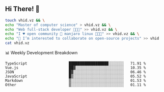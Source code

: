 ## Hi There! 👋

```sh
touch vhid.vz && \
echo "Master of computer science" > vhid.vz && \
echo "Web full-stack developer 🙈🙉🙊" >> vhid.vz && \
echo "I ♥️ open community 🎯 manjaro linux 🎉🐍🥳" >> vhid.vz && \
echo "👯 I’m interested to collaborate on open-source projects" >> vhid.vz && \
cat vhid.vz
```
:bar_chart: Weekly Development Breakdown

<!--START_SECTION:waka-->

```text
TypeScript                   ██████████████████░░░░░░░   71.91 %
Vue.js                       ██▓░░░░░░░░░░░░░░░░░░░░░░   10.35 %
JSON                         █▓░░░░░░░░░░░░░░░░░░░░░░░   06.46 %
JavaScript                   █▒░░░░░░░░░░░░░░░░░░░░░░░   05.52 %
Markdown                     ▒░░░░░░░░░░░░░░░░░░░░░░░░   01.53 %
Other                        ▒░░░░░░░░░░░░░░░░░░░░░░░░   01.11 %
```

<!--END_SECTION:waka-->
